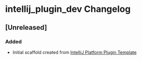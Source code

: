 <!-- Keep a Changelog guide -> https://keepachangelog.com -->

# intellij_plugin_dev Changelog

## [Unreleased]
### Added
- Initial scaffold created from [IntelliJ Platform Plugin Template](https://github.com/JetBrains/intellij-platform-plugin-template)
